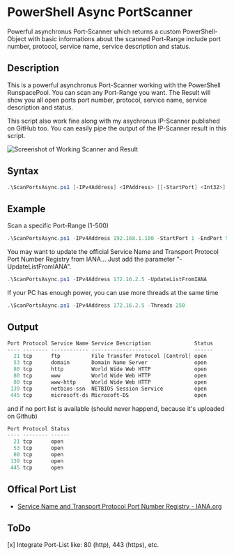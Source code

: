 # PowerShell Async PortScanner

Powerful asynchronus Port-Scanner which returns a custom PowerShell-Object with basic informations about the scanned Port-Range include port number, protocol, service name, service description and status.

## Description

This is a powerful asynchronus Port-Scanner working with the PowerShell RunspacePool. You can scan any Port-Range you want. The Result will show you all open ports port number, protocol, service name, service description and status.
    
This script also work fine along with my asychronus IP-Scanner published on GitHub too. You can easily pipe the output of the IP-Scanner result in this script.

![Screenshot of Working Scanner and Result](https://github.com/BornToBeRoot/PowerShell_Async-PortScanner/blob/master/Screenshots/Working_and_Result.png?raw=true)

## Syntax

```powershell
.\ScanPortsAsync.ps1 [-IPv4Address] <IPAddress> [[-StartPort] <Int32>] [[-EndPort] <Int32>] [[-Threads] <Int32>] [[-UpdateListFromIANA]] [<CommonParameters>]
```

## Example

Scan a specific Port-Range (1-500)

```powershell
.\ScanPortsAsync.ps1 -IPv4Address 192.168.1.100 -StartPort 1 -EndPort 500 | Format-Table
``` 

You may want to update the official Service Name and Transport Protocol Port Number Registry from IANA... Just add the parameter "-UpdateListFromIANA".

```powershell
.\ScanPortsAsync.ps1 -IPv4Address 172.16.2.5 -UpdateListFromIANA
``` 
If your PC has enough power, you can use more threads at the same time

```powershell
.\ScanPortsAsync.ps1 -IPv4Address 172.16.2.5 -Threads 250
``` 

## Output 

```powershell
Port Protocol Service Name Service Description              Status
---- -------- ------------ -------------------              ------
  21 tcp      ftp          File Transfer Protocol [Control] open
  53 tcp      domain       Domain Name Server               open
  80 tcp      http         World Wide Web HTTP              open
  80 tcp      www          World Wide Web HTTP              open
  80 tcp      www-http     World Wide Web HTTP              open
 139 tcp      netbios-ssn  NETBIOS Session Service          open
 445 tcp      microsoft-ds Microsoft-DS                     open
``` 

and if no port list is available (should never happend, because it's uploaded on Github)

```powershell
Port Protocol Status
---- -------- ------
  21 tcp      open
  53 tcp      open
  80 tcp      open
 139 tcp      open
 445 tcp      open
```

## Offical Port List

* [Service Name and Transport Protocol Port Number Registry - IANA.org](https://www.iana.org/assignments/service-names-port-numbers/service-names-port-numbers.xml)

## ToDo
[x] Integrate Port-List like: 80 (http), 443 (https), etc.
